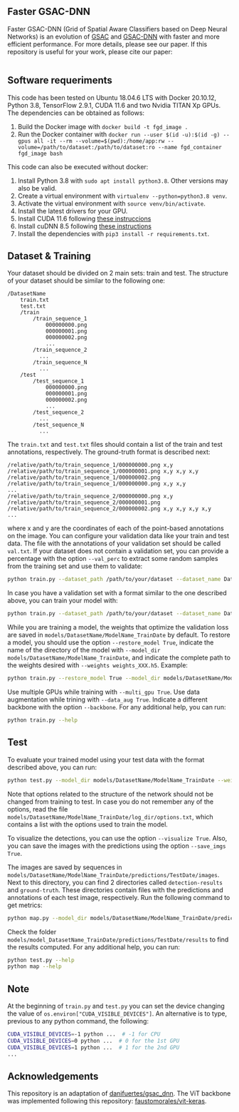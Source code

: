 ## Faster GSAC-DNN
Faster GSAC-DNN (Grid of Spatial Aware Classifiers based on Deep Neural Networks) is an evolution of
[GSAC](https://www.sciencedirect.com/science/article/abs/pii/S0923596521000023) and
[GSAC-DNN](https://www.sciencedirect.com/science/article/pii/S1051200422000902?via%3Dihub) with faster and more
efficient performance. For more details, please see our paper. If this repository is useful for your work, please cite
our paper:

```

``` 

## Software requeriments

This code has been tested on Ubuntu 18.04.6 LTS with Docker 20.10.12, Python 3.8, TensorFlow 2.9.1, CUDA 11.6 and two
Nvidia TITAN Xp GPUs. The dependencies can be obtained as follows:

1. Build the Docker image with `docker build -t fgd_image .`
2. Run the Docker container with `docker run --user $(id -u):$(id -g) --gpus all -it --rm --volume=$(pwd):/home/app:rw --volume=/path/to/dataset:/path/to/dataset:ro --name fgd_container fgd_image bash`

This code can also be executed without docker:

1. Install Python 3.8 with `sudo apt install python3.8`. Other versions may also be valid.
2. Create a virtual environment with `virtualenv --python=python3.8 venv`.
3. Activate the virtual environment with `source venv/bin/activate`.
4. Install the latest drivers for your GPU.
5. Install CUDA 11.6 following [these instruccions](https://developer.nvidia.com/cuda-downloads)
6. Install cuDNN 8.5 following [these instructions](https://docs.nvidia.com/deeplearning/cudnn/install-guide/index.html#installlinux-deb)
7. Install the dependencies with `pip3 install -r requirements.txt`.

## Dataset & Training

Your dataset should be divided on 2 main sets: train and test. The structure of your dataset should be similar to the
following one:
```
/DatasetName
    train.txt
    test.txt
    /train
        /train_sequence_1
            000000000.png
            000000001.png
            000000002.png
            ...
        /train_sequence_2
          ...
        /train_sequence_N
          ...
    /test
        /test_sequence_1
            000000000.png
            000000001.png
            000000002.png
            ...
        /test_sequence_2
          ...
        /test_sequence_N
          ...
```
The `train.txt` and `test.txt` files should contain a list of the train and test annotations, respectively. The
ground-truth format is described next:
```
/relative/path/to/train_sequence_1/000000000.png x,y
/relative/path/to/train_sequence_1/000000001.png x,y x,y x,y
/relative/path/to/train_sequence_1/000000002.png
/relative/path/to/train_sequence_1/000000000.png x,y x,y
...
/relative/path/to/train_sequence_2/000000000.png x,y
/relative/path/to/train_sequence_2/000000001.png
/relative/path/to/train_sequence_2/000000002.png x,y x,y x,y x,y
...
```
where x and y are the coordinates of each of the point-based annotations on the image. You can configure your validation
data like your train and test data. The file with the annotations of your validation set should be called `val.txt`. If
your dataset does not contain a validation set, you can provide a percentage with the option `--val_perc` to extract
some random samples from the training set and use them to validate:

```bash
python train.py --dataset_path /path/to/your/dataset --dataset_name DatasetName --val_perc 0.1 --input_dim 224 224 3 --grid_dim 20 20
```

In case you have a validation set with a format similar to the one described above, you can train your model with:

```bash
python train.py --dataset_path /path/to/your/dataset --dataset_name DatasetName --input_dim 224 224 3 --grid_dim 20 20
```

While you are training a model, the weights that optimize the validation loss are saved in 
`models/DatasetName/ModelName_TrainDate` by default. To restore a model, you should use the option
`--restore_model True`, indicate the name of the directory of the model with
`--model_dir models/DatasetName/ModelName_TrainDate`, and indicate the complete path to the weights desired with
`--weights weights_XXX.h5`. Example:

```bash
python train.py --restore_model True --model_dir models/DatasetName/ModelName_TrainDate --weights weights_057.h5 --dataset_path /path/to/your/dataset --dataset_name DatasetName --input_dim 224 224 3 --grid_dim 20 20
```

Use multiple GPUs while training with `--multi_gpu True`. Use data augmentation while trining with `--data_aug True`.
Indicate a different backbone with the option `--backbone`. For any additional help, you can run:

```bash
python train.py --help
```

## Test

To evaluate your trained model using your test data with the format described above, you can run:

```bash
python test.py --model_dir models/DatasetName/ModelName_TrainDate --weights weights_057.h5 --dataset_path /path/to/your/dataset --dataset_name DatasetName --dataset_name DatasetName --input_dim 224 224 3 --grid_dim 20 20
```

Note that options related to the structure of the network should not be changed from training to test. In case you do
not remember any of the options, read the file `models/DatasetName/ModelName_TrainDate/log_dir/options.txt`, which
contains a list with the options used to train the model.

To visualize the detections, you can use the option `--visualize True`. Also, you can save the images with the
predictions using the option `--save_imgs True`.

The images are saved by sequences in `models/DatasetName/ModelName_TrainDate/predictions/TestDate/images`. Next to this
directory, you can find 2 directories called `detection-results` and `ground-truth`. These directories contain files
with the predictions and annotations of each test image, respectively. Run the following command to get metrics:

```bash
python map.py --model_dir models/DatasetName/ModelName_TrainDate/predictions/TestDate --img_width 224 --img_height 224
```

Check the folder `models/model_DatasetName_TrainDate/predictions/TestDate/results` to find the results computed. For
any additional help, you can run:

```bash
python test.py --help
python map --help
```

## Note

At the beginning of `train.py` and `test.py` you can set the device changing the value of
`os.environ["CUDA_VISIBLE_DEVICES"]`. An alternative is to type, previous to any python command, the following:

```bash
CUDA_VISIBLE_DEVICES=-1 python ...  # -1 for CPU
CUDA_VISIBLE_DEVICES=0 python ...  # 0 for the 1st GPU
CUDA_VISIBLE_DEVICES=1 python ...  # 1 for the 2nd GPU
...
```

## Acknowledgements
This repository is an adaptation of
[danifuertes/gsac_dnn](https://github.com/danifuertes/gsac_dnn). The ViT backbone was implemented following this
repository: [faustomorales/vit-keras](https://github.com/faustomorales/vit-keras).
